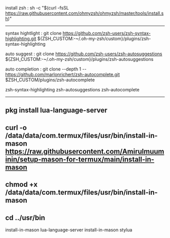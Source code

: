 install zsh :
sh -c "$(curl -fsSL https://raw.githubusercontent.com/ohmyzsh/ohmyzsh/master/tools/install.sh)"

---

syntax hightlight :
git clone https://github.com/zsh-users/zsh-syntax-highlighting.git ${ZSH_CUSTOM:-~/.oh-my-zsh/custom}/plugins/zsh-syntax-highlighting

auto suggest :
git clone https://github.com/zsh-users/zsh-autosuggestions ${ZSH_CUSTOM:-~/.oh-my-zsh/custom}/plugins/zsh-autosuggestions

auto completion :
git clone --depth 1 -- https://github.com/marlonrichert/zsh-autocomplete.git $ZSH_CUSTOM/plugins/zsh-autocomplete

zsh-syntax-highlighting zsh-autosuggestions zsh-autocomplete

---

pkg install lua-language-server
--
curl -o /data/data/com.termux/files/usr/bin/install-in-mason  https://raw.githubusercontent.com/Amirulmuuminin/setup-mason-for-termux/main/install-in-mason
--
chmod +x /data/data/com.termux/files/usr/bin/install-in-mason
--
cd ../usr/bin
--
install-in-mason lua-language-server
install-in-mason stylua
